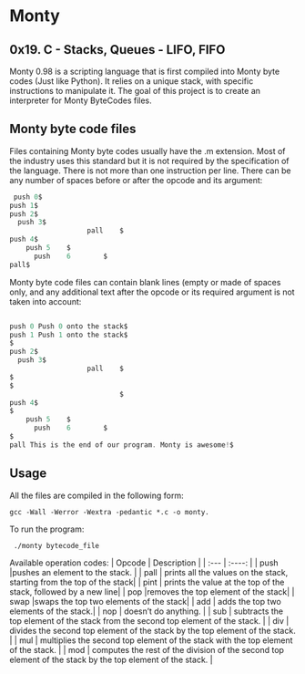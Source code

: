 # Monty
## 0x19. C - Stacks, Queues - LIFO, FIFO
Monty 0.98 is a scripting language that is first compiled into Monty byte codes (Just like Python). It relies on a unique stack, with specific instructions to manipulate it. The goal of this project is to create an interpreter for Monty ByteCodes files.
## Monty byte code files
Files containing Monty byte codes usually have the .m extension. Most of the industry uses this standard but it is not required by the specification of the language. There is not more than one instruction per line. There can be any number of spaces before or after the opcode and its argument:
```c
 push 0$
push 1$
push 2$
  push 3$
                   pall    $
push 4$
    push 5    $
      push    6        $
pall$
```
Monty byte code files can contain blank lines (empty or made of spaces only, and any additional text after the opcode or its required argument is not taken into account:
```c

push 0 Push 0 onto the stack$
push 1 Push 1 onto the stack$
$
push 2$
  push 3$
                   pall    $
$
$
                           $
push 4$
$
    push 5    $
      push    6        $
$
pall This is the end of our program. Monty is awesome!$
```
## Usage
All the files are compiled in the following form:
```
gcc -Wall -Werror -Wextra -pedantic *.c -o monty.
```
To run the program:
```
 ./monty bytecode_file
```
Available operation codes:
| Opcode      | Description |
| :---        |    :----:   |
| push        |pushes an element to the stack.     |
| pall        | prints all the values on the stack, starting from the top of the stack|
| pint        | prints the value at the top of the stack, followed by a new line|
| pop         |removes the top element of the stack|
| swap        |swaps the top two elements of the stack|
| add         | adds the top two elements of the stack.|
| nop         | doesn’t do anything.      |
| sub         |  subtracts the top element of the stack from the second top element of the stack. |
| div         | divides the second top element of the stack by the top element of the stack. |
| mul         | multiplies the second top element of the stack with the top element of the stack.     |
| mod         | computes the rest of the division of the second top element of the stack by the top element of the stack.     |




